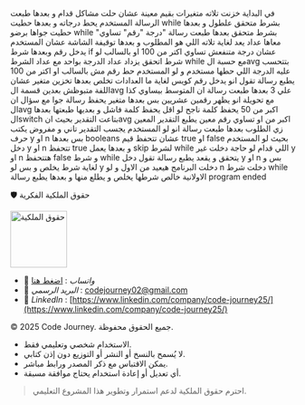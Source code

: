 في البداية خزنت تلاته متغيرات بقيم معينة عشان حلت مشاكل قدام و بعدها طبعت الرسالة المستخدم يحط درجاته و بعدها حطيت while بشرط متحقق علطول و بعدها حطيت جواها برضو while بشرط متحقق بعدها طبعت رسالة "درجة "رقم" تساوي" معاها عداد يعد لغاية تلاته اللي هو المطلوب و بعدها توقيفة الشاشة عشان المستخدم يدخل رقم وبعدها شرط if عشان درجة متنفعش تساوي اكتر من 100 او بالسالب لو شرط اتحقق يزداد عداد الدرجة بواحد مع عداد الشرط while مع حسبة الavg بتتحسب عليه الدرجة اللي حطها مستخدم و لو المستخدم حط رقم مش بالسالب او اكتر من 100 يطبع رسالة تقول انو يدخل رقم كويس لغاية ما العدادات تخلص
بعدها تخزين متغير عشان اللفة متبوظش بعدين قسمة الavg علي 3 
بعدها طبعت رسالة ان المتوسط بيساوي كذا مع تحويلة انو يظهر رقمين عشريين بس
بعدها متغير يحفظ رسالة جوا مع سؤال ان الavg اكبر من 50 يحفظ كلمة ناجح لو اقل يحفظ كلمة فاشل و بعديها طبعتها
بعدها الswitch بتاعت التقدير بحيث انavg اكبر من او تساوي رقم معين يطبع التقدير المعين زي الطلوب
بعدها طبعت رسالة انو لو المستخدم يجسب التقدير تاني و مفروض يكتب حرف y او n بس بعدها booleans عشان تتحفظ قيم true او false بحيث لو المستخدم دخل y او n تتحفظ true و بعدها يعمل skip لشرط while اللي قدام 
لو حاجة دخلت غير y او n هتتحفظ false و شرط while يتحقق و يقعد يطبع رسالة تقول دخل y او n بس و لغاية شرط يخلص 
و بس لو y دخلت البرنامج هيعيد من الاول و لو n دخلت شرط while الاولانية خالص شرطها يخلص و يطلع منها و بعدها يطبع رسالة program ended


🛡 حقوق الملكية الفكرية  

<img src="https://res.cloudinary.com/dpl0kiz1a/image/upload/v1760872563/1_gjjb2a.png" alt="حقوق الملكية" width="100"/>  

- 💬 *واتساب* : [اضغط هنا](https://wa.me/201555303227)  
- 📩 *البريد الرسمي* : codejourney02@gmail.com  
- 💼 *LinkedIn* : [https://www.linkedin.com/company/code-journey25/](https://www.linkedin.com/company/code-journey25/)  

© 2025 Code Journey. جميع الحقوق محفوظة.  

- الاستخدام شخصي وتعليمي فقط.  
- لا يُسمح بالنسخ أو النشر أو التوزيع دون إذن كتابي.  
- يمكن الاقتباس مع ذكر المصدر ورابط مباشر.  
- أي تعديل أو إعادة استخدام يحتاج موافقة مسبقة.  

> احترم حقوق الملكية لدعم استمرار وتطوير هذا المشروع التعليمي.
